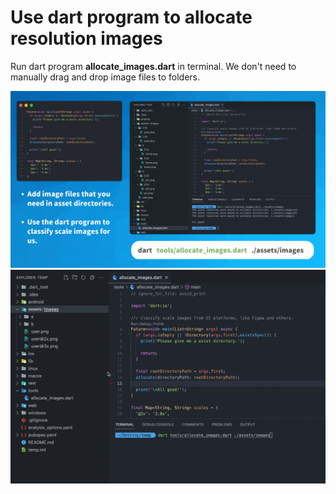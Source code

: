 # Use dart program to allocate resolution images

Run dart program **allocate_images.dart** in terminal.
We don't need to manually drag and drop image files to folders.

<img src='./demo.png'/>
<img src='./demo.gif'/>